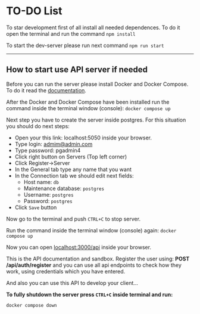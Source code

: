 # TO-DO List

To star development first of all install all needed dependences. To do it open the terminal and run the command ```npm install``` 

To start the dev-server please run next command ```npm run start```

---
## How to start use API server if needed
Before you can run the server please install Docker and Docker Compose. To do it read the [documentation](https://docs.docker.com/compose/install/).

After the Docker and Docker Compose have been installed run the command inside the terminal window (console):
```docker compose up```

Next step you have to create the server inside postgres. For this situation you should do next steps:

- Open your this link: localhost:5050 inside your browser.
- Type login: admim@admin.com
- Type password: pgadmin4
- Click right button on Servers (Top left corner)
- Click Register->Server
- In the General tab type any name that you want
- In the Connection tab we should edit next fields:
  - Host name: ```db```
  - Maintenance database: ```postgres```
  - Username: ```postgres```
  - Password: ```postgres```
- Click ```Save``` button

Now go to the terminal and push ```CTRL+C``` to stop server.

Run the command inside the terminal window (console) again:
```docker compose up```

Now you can open [localhost:3000/api](http://localhost:3000/api) inside your browser.

This is the API documentation and sandbox.
Register the user using: **POST /api/auth/register** and you can use all api endpoints to check how they work, using credentials which you have entered.

And also you can use this API to develop your client...

**To fully shutdown the server press ```CTRL+C``` inside terminal and run:**

```docker compose down```
